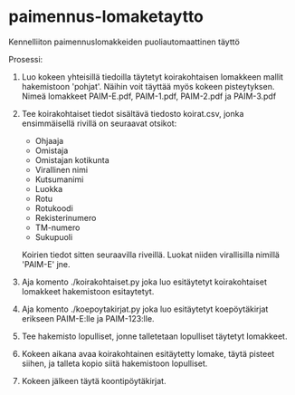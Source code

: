 # paimennus-lomaketaytto
Kennelliiton paimennuslomakkeiden puoliautomaattinen täyttö

Prosessi:

1. Luo kokeen yhteisillä tiedoilla täytetyt koirakohtaisen lomakkeen
   mallit hakemistoon 'pohjat'. Näihin voit täyttää myös kokeen pisteytyksen.
   Nimeä lomakkeet PAIM-E.pdf, PAIM-1.pdf, PAIM-2.pdf ja PAIM-3.pdf

2. Tee koirakohtaiset tiedot sisältävä tiedosto koirat.csv, jonka
   ensimmäisellä rivillä on seuraavat otsikot:

    * Ohjaaja
    * Omistaja
    * Omistajan kotikunta
    * Virallinen nimi
    * Kutsumanimi
    * Luokka
    * Rotu
    * Rotukoodi
    * Rekisterinumero
    * TM-numero
    * Sukupuoli

   Koirien tiedot sitten seuraavilla riveillä. Luokat niiden virallisilla
   nimillä 'PAIM-E' jne.

3. Aja komento ./koirakohtaiset.py joka luo esitäytetyt koirakohtaiset
   lomakkeet hakemistoon esitaytetyt.

4. Aja komento ./koepoytakirjat.py joka luo esitäytetyt koepöytäkirjat
   erikseen PAIM-E:lle ja PAIM-123:lle.

5. Tee hakemisto lopulliset, jonne talletetaan lopulliset täytetyt lomakkeet.

6. Kokeen aikana avaa koirakohtainen esitäytetty lomake, täytä pisteet siihen,
   ja talleta kopio siitä hakemistoon lopulliset.

7. Kokeen jälkeen täytä koontipöytäkirjat.
